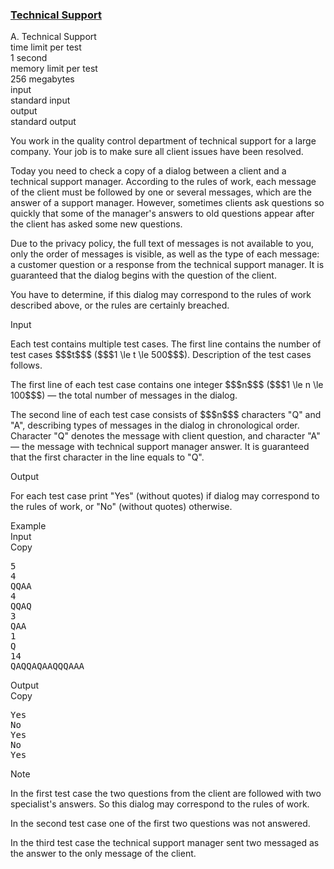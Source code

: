 <h3><a href="https://codeforces.com/contest/1754/problem/A" target="_blank" rel="noopener noreferrer">Technical Support</a></h3>

<div class="header"><div class="title">A. Technical Support</div><div class="time-limit"><div class="property-title">time limit per test</div>1 second</div><div class="memory-limit"><div class="property-title">memory limit per test</div>256 megabytes</div><div class="input-file input-standard"><div class="property-title">input</div>standard input</div><div class="output-file output-standard"><div class="property-title">output</div>standard output</div></div><div><p>You work in the quality control department of technical support for a large company. Your job is to make sure all client issues have been resolved.</p><p>Today you need to check a copy of a dialog between a client and a technical support manager. According to the rules of work, each message of the client must be followed by <span class="tex-font-style-bf">one or several</span> messages, which are the answer of a support manager. However, sometimes clients ask questions so quickly that some of the manager's answers to old questions appear after the client has asked some new questions.</p><p>Due to the privacy policy, the full text of messages is not available to you, only the order of messages is visible, as well as the type of each message: a customer question or a response from the technical support manager. <span class="tex-font-style-bf">It is guaranteed that the dialog begins with the question of the client.</span></p><p>You have to determine, if this dialog may correspond to the rules of work described above, or the rules are certainly breached.</p></div><div class="input-specification"><div class="section-title">Input</div><p>Each test contains multiple test cases. The first line contains the number of test cases $$$t$$$ ($$$1 \le t \le 500$$$). Description of the test cases follows.</p><p>The first line of each test case contains one integer $$$n$$$ ($$$1 \le n \le 100$$$) — the total number of messages in the dialog.</p><p>The second line of each test case consists of $$$n$$$ characters "<span class="tex-font-style-tt">Q</span>" and "<span class="tex-font-style-tt">A</span>", describing types of messages in the dialog in chronological order. Character "<span class="tex-font-style-tt">Q</span>" denotes the message with client question, and character "<span class="tex-font-style-tt">A</span>" — the message with technical support manager answer. It is guaranteed that the first character in the line equals to "<span class="tex-font-style-tt">Q</span>".</p></div><div class="output-specification"><div class="section-title">Output</div><p>For each test case print "<span class="tex-font-style-tt">Yes</span>" (without quotes) if dialog may correspond to the rules of work, or "<span class="tex-font-style-tt">No</span>" (without quotes) otherwise.</p></div><div class="sample-tests"><div class="section-title">Example</div><div class="sample-test"><div class="input"><div class="title">Input<div title="Copy" data-clipboard-target="#id002985296138742123" id="id004486354019920522" class="input-output-copier">Copy</div></div><pre id="id002985296138742123"><div class="test-example-line test-example-line-even test-example-line-0">5</div><div class="test-example-line test-example-line-odd test-example-line-1">4</div><div class="test-example-line test-example-line-odd test-example-line-1">QQAA</div><div class="test-example-line test-example-line-even test-example-line-2">4</div><div class="test-example-line test-example-line-even test-example-line-2">QQAQ</div><div class="test-example-line test-example-line-odd test-example-line-3">3</div><div class="test-example-line test-example-line-odd test-example-line-3">QAA</div><div class="test-example-line test-example-line-even test-example-line-4">1</div><div class="test-example-line test-example-line-even test-example-line-4">Q</div><div class="test-example-line test-example-line-odd test-example-line-5">14</div><div class="test-example-line test-example-line-odd test-example-line-5">QAQQAQAAQQQAAA</div></pre></div><div class="output"><div class="title">Output<div title="Copy" data-clipboard-target="#id00379728361732" id="id008048181374990966" class="input-output-copier">Copy</div></div><pre id="id00379728361732">Yes
No
Yes
No
Yes
</pre></div></div></div><div class="note"><div class="section-title">Note</div><p>In the first test case the two questions from the client are followed with two specialist's answers. So this dialog may correspond to the rules of work.</p><p>In the second test case one of the first two questions was not answered.</p><p>In the third test case the technical support manager sent two messaged as the answer to the only message of the client.</p></div>